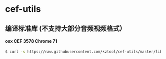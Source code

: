 # cef-utils

## 编译标准库 (不支持大部分音频视频格式）
#### osx CEF 3578 Chrome 71 
```bash
$ curl -s https://raw.githubusercontent.com/kztool/cef-utils/master/libcef/osx/build-3578.sh | bash
```
